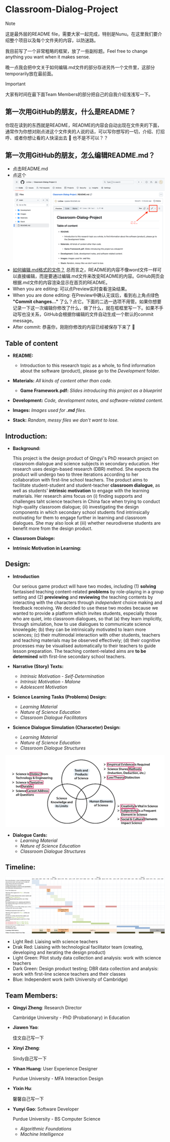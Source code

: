 # Classroom-Dialog-Project


> [!NOTE]
> 这是最外层的README file，需要大家一起完成，特别是Nunu。在这里我们要介绍整个项目以及每个文件夹的内容，以防迷路。
> 
> 我目前写了一个非常粗略的框架，放了一些副标题。Feel free to change anything you want when it makes sense.
> 
> 晚一点我会把中文关于如何编辑.md文件的部分存进另外一个文件里，这部分temporarily放在最前面。

> [!IMPORTANT]
> 大家有时间在最下面Team Members的部分把自己的自我介绍浅浅写一下。


## 第一次用GitHub的朋友，什么是README？

你现在读到的东西就是README，README的内容会自动出现在文件夹的下面，通常作为你想对刚点进这个文件夹的人说的话，可以写你想写的一切，介绍、打招呼、或者你想让看的人快滚出去 :cursing_face: 也不是不可以？？

## 第一次用GitHub的朋友，怎么编辑README.md？

* 点击README.md
* 点这个
   ![Team-Roles](Images/How-to-Edit-README.png)
* [如何编辑.md格式的文件？](https://docs.github.com/en/get-started/writing-on-github/getting-started-with-writing-and-formatting-on-github/basic-writing-and-formatting-syntax)
  总而言之，README的内容不像word文件一样可以直接编辑，而是要通过编辑.md文件来改变README的内容。GitHub网页会根据.md文件的内容渲染显示在首页的README。
* When you are editing: 可以点Preview实时查看渲染结果。
* When you are done editing: 在Preview中确认无误后，看到右上角点绿色 **"Commit changes..."** 了么？点它。下面的二选一选项不用管。如果你想要记录一下这一次编辑你修改了什么，做了什么，就在框框里写一下。如果不手动写也没关系，GitHub会根据你编辑的文件自动生成一个默认的commit message。
* After commit: 恭喜你，刚刚你修改的内容已经被保存下来了 :japanese_ogre:


## Table of content

* **README:**
  - Introduction to this research topic as a whole, to find information about the software (product), please go to the _Development_ folder.
    
* **Materials:** _All kinds of content other than code._
  - **Game Framework.pdf:** _Slides introducing this project as a blueprint_
 
* **Development:** _Code, development notes, and software-related content._

* **Images:** _Images used for **.md** files._

* **Stack:** _Random, messy files we don't want to lose._




## Introduction:

* **Background:**
  
  This project is the design product of Qingyi's PhD research project on classroom dialogue and science subjects in secondary education. Her research uses design-based research (DBR) method. She expects the product will undergo two to three iterations according to her collaboration with first-line school teachers. The product aims to facilitate student-student and student-teacher **classroom dialogue**, as well as students' **intrinsic motivation** to engage with the learning materials. Her research aims focus on (i) finding supports and challenges taht science teachers in China face when trying to conduct high-quality classroom dialogue; (ii) investigating the design components in which secondary school students find intrinsically motivating for them to engage further in learning and classroom dialogues. She may also look at (iii) whether neurodiverse students are benefit more from the design product.

* **Classroom Dialoge:**


* **Intrinsic Motivation in Learning:**








## Design:

* **Introduction**

  Our serious game product will have two modes, including (1) **solving** fantasised teaching content-related **problems** by role-playing in a group setting and (2) **previewing** and **reviewing** the teaching contents by interacting with the characters through *independent* choice making and feedback receiving. We decided to use these two modes because we wanted to provide a platform which invites students, especially those who are quiet, into classroom dialogues, so that (a) they learn implicitly, through simulation, how to use dialogues to communicate science knowlegde; (b) they can be intrinsically motivated to learn more sciences; (c) their multimodal interaction with other students, teachers and teaching materials may be observed effectively; (d) their cognitive processes may be visualised automatically to their teachers to guide lesson preparation. The teaching content-related aims are **to be determined** with first-line secondary school teachers.


* **Narrative (Story) Texts:**   
  - *Intrinsic Motivation - Self-Determination*
  - *Intrinsic Motivation - Malone*
  - *Adolescent Motivation*

* **Science Learning Tasks (Problems) Design:**
  - *Learning Material*
  - *Nature of Science Education*
  - *Classroom Dialogue Facilitators*

* **Science Dialogue Simulation (Characeter) Design:**
  - *Learning Material*
  - *Nature of Science Education*
  - *Classroom Dialogue Structures*

![Team-Roles](Images/Theory-of-Character-Design.jpg)

* **Dialogue Cards:**
  - *Learning Material*
  - *Nature of Science Education*
  - *Classroom Dialogue Structures*









## Timeline:

![Timeline](Images/Timeline_V24_10_27.png)

- Light Red: Liaising with science teachers
- Drak Red: Liaising with technological facilitator team (creating, developing and iterating the design product)
- Light Green: Pilot study data collection and analysis: work with science teachers
- Dark Green: Design product testing; DBR data collection and analysis: work with first-line science teachers and their classes
- Blue: Independent work (with University of Cambridge)






## Team Members:

* **Qingyi Zheng**: Research Director

    Cambridge University - PhD (Probationary) in Education
  
* **Jiawen Yao**:

    佳文自己写一下

* **Xinyi Zheng**:

    Sindy自己写一下
 
* **Yihan Huang**: User Experience Designer

   Purdue University - MFA Interaction Design

* **Yixin Hu**:

    馨馨自己写一下

* **Yunyi Gao**: Software Developer
  
   Purdue University - BS Computer Science
  
     - _Algorithmic Foundations_ <br>
     - _Machine Intelligence_ <br>
